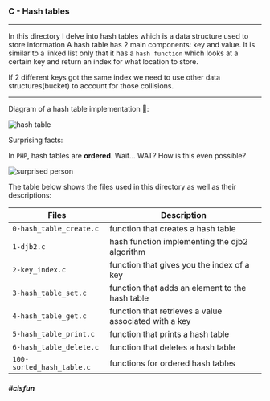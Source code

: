 ### C - Hash tables

----------

In this directory I delve into hash tables which is a data structure used to store information A hash table has 2 main components: key and value. It is similar to a linked list only that it has a `hash function` which looks at a certain key and return an index for what location to store.

If 2 different keys got the same index we need to use other data structures(bucket) to account for those collisions.


-----------

Diagram of a hash table implementation 🚀:

![hash table](https://imgs.search.brave.com/8GhQLomRJErH2PYYoYUeNT8gBytMJxpCD67O4jVi7ok/rs:fit:689:225:1/g:ce/aHR0cHM6Ly90c2Ux/Lm1tLmJpbmcubmV0/L3RoP2lkPU9JUC4t/QmpiSndOZDM0blA2/T1lrMlRiQ2R3SGFG/RyZwaWQ9QXBp)

Surprising facts:

In `PHP`, hash tables are **ordered**. Wait… WAT? How is this even possible?

![surprised person](https://s3.amazonaws.com/alx-intranet.hbtn.io/uploads/medias/2020/9/5ebbea5dea5a575b38243d597604000715982925.gif?X-Amz-Algorithm=AWS4-HMAC-SHA256&X-Amz-Credential=AKIARDDGGGOUSBVO6H7D%2F20221028%2Fus-east-1%2Fs3%2Faws4_request&X-Amz-Date=20221028T132333Z&X-Amz-Expires=86400&X-Amz-SignedHeaders=host&X-Amz-Signature=9858d1f0d070554890470d78a1fbe882b3dcf065023add305509fe85c0980b6c)
 
The table below shows the files used in this directory as well as their descriptions:

| **Files** | **Description** |
| --------- | ----------- |
| `0-hash_table_create.c` | function that creates a hash table |
| `1-djb2.c` |  hash function implementing the djb2 algorithm |
| `2-key_index.c` | function that gives you the index of a key |
| `3-hash_table_set.c` | function that adds an element to the hash table |
| `4-hash_table_get.c` | function that retrieves a value associated with a key |
| `5-hash_table_print.c` | function that prints a hash table | 
| `6-hash_table_delete.c` | function that deletes a hash table |
| `100-sorted_hash_table.c` | functions for ordered hash tables |

##### #cisfun
